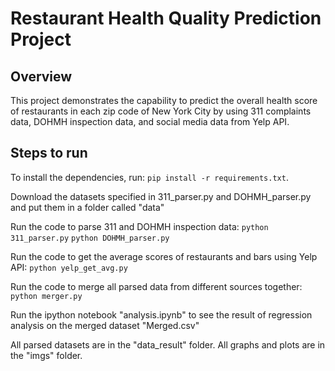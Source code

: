 # Restaurant Health Quality Prediction Project

## Overview
This project demonstrates the capability to predict the overall health score 
of restaurants in each zip code of New York City by using 311 complaints data, 
DOHMH inspection data, and social media data from Yelp API. 

## Steps to run

To install the dependencies, run:
`pip install -r requirements.txt`.

Download the datasets specified in 311_parser.py and DOHMH_parser.py and put 
them in a folder called "data"

Run the code to parse 311 and DOHMH inspection data:
`python 311_parser.py`
`python DOHMH_parser.py`

Run the code to get the average scores of restaurants and bars using Yelp API:
`python yelp_get_avg.py`

Run the code to merge all parsed data from different sources together:
`python merger.py`

Run the ipython notebook "analysis.ipynb" to see the result of regression 
analysis on the merged dataset "Merged.csv"

All parsed datasets are in the "data_result" folder.
All graphs and plots are in the "imgs" folder.